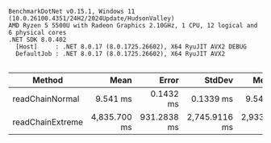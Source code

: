 ```

BenchmarkDotNet v0.15.1, Windows 11 (10.0.26100.4351/24H2/2024Update/HudsonValley)
AMD Ryzen 5 5500U with Radeon Graphics 2.10GHz, 1 CPU, 12 logical and 6 physical cores
.NET SDK 8.0.402
  [Host]     : .NET 8.0.17 (8.0.1725.26602), X64 RyuJIT AVX2 DEBUG
  DefaultJob : .NET 8.0.17 (8.0.1725.26602), X64 RyuJIT AVX2


```
| Method           | Mean         | Error       | StdDev        | Median       |
|----------------- |-------------:|------------:|--------------:|-------------:|
| readChainNormal  |     9.541 ms |   0.1432 ms |     0.1339 ms |     9.542 ms |
| readChainExtreme | 4,835.700 ms | 931.2838 ms | 2,745.9116 ms | 2,933.190 ms |
